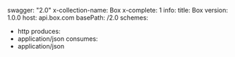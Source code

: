 swagger: "2.0"
x-collection-name: Box
x-complete: 1
info:
  title: Box
  version: 1.0.0
host: api.box.com
basePath: /2.0
schemes:
- http
produces:
- application/json
consumes:
- application/json